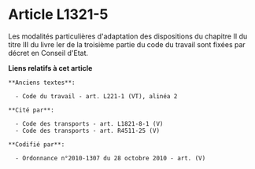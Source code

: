 # Article L1321-5

Les modalités particulières d'adaptation des dispositions du chapitre II du titre III du livre Ier de la troisième partie du
code du travail sont fixées par décret en Conseil d'Etat.

**Liens relatifs à cet article**

	**Anciens textes**:

	  - Code du travail - art. L221-1 (VT), alinéa 2

	**Cité par**:

	  - Code des transports - art. L1821-8-1 (V)
	  - Code des transports - art. R4511-25 (V)

	**Codifié par**:

	  - Ordonnance n°2010-1307 du 28 octobre 2010 - art. (V)
